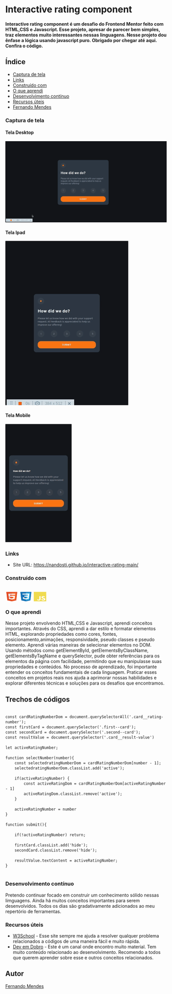 # Interactive rating component

#### Interactive rating component é um desafio do Frontend Mentor feito com HTML,CSS e Javascript. Esse projeto, apresar de parecer bem simples, traz elementos muito interessantes nessas linguagens. Nesse projeto dou ênfase a lógica usando javascript puro. Obrigado por chegar até aqui. Confira o código.

## Índice

- [Captura de tela](#captura-de-tela)
- [Links](#links)
- [Construído com](#construído-com)
- [O que aprendi](#o-que-aprendi)
- [Desenvolvimento contínuo](#desenvolvimento-contínuo)
- [Recursos úteis](#recursos-úteis)
- [Fernando Mendes](#autor)

### Captura de tela

#### Tela Desktop

<img src="./src/images/desktop.gif" alt="Tela desktop exibindo funcionalidades">

#### Tela Ipad

<img src="./src/images/ipad.gif" alt="Tela tablet exibindo funcionalidades">

#### Tela Mobile

<img src="./src/images/mobile.gif" alt="Exibindo responsividade no mobile">

### Links

- Site URL: https://nandosti.github.io/interactive-rating-main/

### Construído com

<div style="display: inline_block"><br>
  <img align="center" alt="HTML" height="30" width="40" src="https://raw.githubusercontent.com/devicons/devicon/master/icons/html5/html5-original.svg">
  <img align="center" alt="CSS" height="30" width="40" src="https://raw.githubusercontent.com/devicons/devicon/master/icons/css3/css3-original.svg"> 
  <img align="center" alt="Js" height="30" width="40" src="https://raw.githubusercontent.com/devicons/devicon/master/icons/javascript/javascript-plain.svg">      
</div>

### O que aprendi

Nesse projeto envolvendo HTML,CSS e Javascript, aprendi conceitos importantes. Através do CSS, aprendi a dar estilo e formatar elementos HTML, explorando propriedades como cores, fontes, posicionamento,animações, responsividade, pseudo classes e pseudo elemento. Aprendi várias maneiras de selecionar elementos no DOM. Usando métodos como getElementById, getElementsByClassName, getElementsByTagName e querySelector, pude obter referências para os elementos da página com facilidade, permitindo que eu manipulasse suas propriedades e conteúdos. No processo de aprendizado, foi importante entender os conceitos fundamentais de cada linguagem. Praticar esses conceitos em projetos reais nos ajuda a aprimorar nossas habilidades e explorar diferentes técnicas e soluções para os desafios que encontramos.

## Trechos de códigos

```

const cardRatingNumberDom = document.querySelectorAll('.card__rating-number');
const firstCard = document.querySelector('.first--card');
const secondCard = document.querySelector('.second--card');
const resultValue = document.querySelector('.card__result-value')

let activeRatingNumber;

function selectNumber(number){
    const selectedratingNumberDom = cardRatingNumberDom[number - 1];
    selectedratingNumberDom.classList.add('active');

    if(activeRatingNumber) {
        const activeRatingDom = cardRatingNumberDom[activeRatingNumber - 1]
        activeRatingDom.classList.remove('active');
    }

    activeRatingNumber = number
}

function submit(){

    if(!activeRatingNumber) return;

    firstCard.classList.add('hide');
    secondCard.classList.remove('hide');

    resultValue.textContent = activeRatingNumber;
}


```

### Desenvolvimento contínuo

Pretendo continuar focado em construir um conhecimento sólido nessas limguagens. Ainda há muitos conceitos importantes para serem desenvolvidos. Todos os dias são gradativamente adicionados ao meu repertório de ferramentas.

### Recursos úteis

- [W3School](https://www.w3schools.com/css/default.asp) - Esse site sempre me ajuda a resolver qualquer problema relacionados a códigos de uma maneira fácil e muito rápida.
- [Dev em Dobro](https://www.youtube.com/@DevemDobro) - Este é um canal onde encontro muito material. Tem muito conteúdo relacionado ao desenvolvimento. Recomendo a todos que querem aprender sobre esse e outros conceitos relacionados.

## Autor

[Fernando Mendes](https://www.linkedin.com/in/fernandomendesti/)
